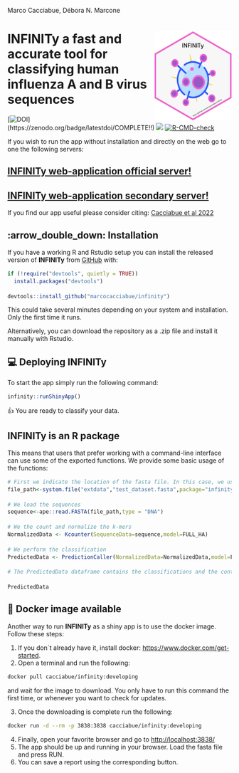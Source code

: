 Marco Cacciabue, Débora N. Marcone

<!-- README.md is generated from README.Rmd. Please edit that file -->

# **INFINITy** <img src='man/figures/hex.png' style="float:right; height:200px;" /> a fast and accurate tool for classifying human influenza A and B virus sequences

<!-- badges: start -->

[![DOI](https://zenodo.org/badge/COMPLETE!!)](https://zenodo.org/badge/latestdoi/COMPLETE!!)
[![](https://img.shields.io/badge/lifecycle-experimental-orange.svg)](https://www.tidyverse.org/lifecycle/#experimental)
[![R-CMD-check](https://github.com/marcocacciabue/infinity/workflows/R-CMD-check/badge.svg)](https://github.com/marcocacciabue/infinity/actions)
<!-- badges: end -->

If you wish to run the app without installation and directly on the web
go to one the following servers:

## [INFINITy web-application official server!](https://infinity.unlu.edu.ar/)

## [INFINITy web-application secondary server!](https://cacciabue.shinyapps.io/infinity/)

If you find our app useful please consider citing: [Cacciabue et al
2022](https://www.biorxiv.org/)

## :arrow\_double\_down: Installation

If you have a working R and Rstudio setup you can install the released
version of **INFINITy** from [GitHub](https://github.com/) with:

``` r
if (!require("devtools", quietly = TRUE))
  install.packages("devtools")
  
devtools::install_github("marcocacciabue/infinity")
```

This could take several minutes depending on your system and
installation. Only the first time it runs.

Alternatively, you can download the repository as a .zip file and
install it manually with Rstudio.

## :computer: Deploying **INFINITy**

To start the app simply run the following command:

``` r
infinity::runShinyApp()
```

:+1: You are ready to classify your data.

## **INFINITy** is an R package

This means that users that prefer working with a command-line interface
can use some of the exported functions. We provide some basic usage of
the functions:

``` r
# First we indicate the location of the fasta file. In this case, we use a test file provided with the package itself.
file_path<-system.file("extdata","test_dataset.fasta",package="infinity")

# We load the sequences
sequence<-ape::read.FASTA(file_path,type = "DNA")

# We the count and normalize the k-mers
NormalizedData <- Kcounter(SequenceData=sequence,model=FULL_HA)

# We perform the classification
PredictedData <- PredictionCaller(NormalizedData=NormalizedData,model=FULL_HA)

# The PredictedData dataframe contains the classifications and the control flags.

PredictedData
```

## :whale: Docker image available

Another way to run **INFINITy** as a shiny app is to use the docker
image. Follow these steps:

1.  If you don´t already have it, install docker:
    <https://www.docker.com/get-started>.
2.  Open a terminal and run the following:

``` bash
docker pull cacciabue/infinity:developing
```

and wait for the image to download. You only have to run this command
the first time, or whenever you want to check for updates.

3.  Once the downloading is complete run the following:

``` bash
docker run -d --rm -p 3838:3838 cacciabue/infinity:developing
```

4.  Finally, open your favorite browser and go to
    <http://localhost:3838/>
5.  The app should be up and running in your browser. Load the fasta
    file and press RUN.
6.  You can save a report using the corresponding button.
